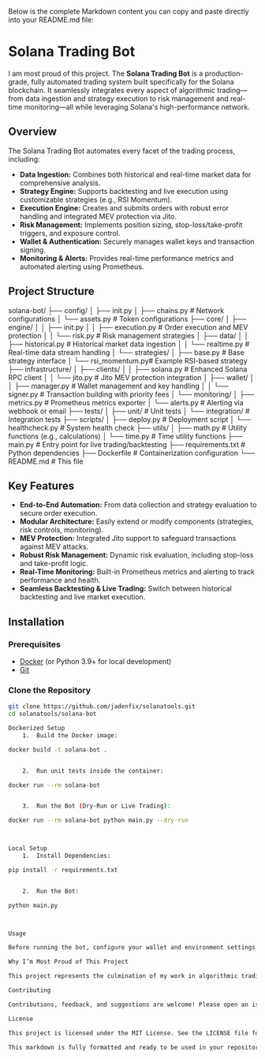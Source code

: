 Below is the complete Markdown content you can copy and paste directly into your README.md file:

# Solana Trading Bot

I am most proud of this project. The **Solana Trading Bot** is a production-grade, fully automated trading system built specifically for the Solana blockchain. It seamlessly integrates every aspect of algorithmic trading—from data ingestion and strategy execution to risk management and real-time monitoring—all while leveraging Solana's high-performance network.

## Overview

The Solana Trading Bot automates every facet of the trading process, including:

- **Data Ingestion:** Combines both historical and real-time market data for comprehensive analysis.
- **Strategy Engine:** Supports backtesting and live execution using customizable strategies (e.g., RSI Momentum).
- **Execution Engine:** Creates and submits orders with robust error handling and integrated MEV protection via Jito.
- **Risk Management:** Implements position sizing, stop-loss/take-profit triggers, and exposure control.
- **Wallet & Authentication:** Securely manages wallet keys and transaction signing.
- **Monitoring & Alerts:** Provides real-time performance metrics and automated alerting using Prometheus.

## Project Structure

solana-bot/
├── config/
│   ├── init.py
│   ├── chains.py        # Network configurations
│   └── assets.py        # Token configurations
├── core/
│   ├── engine/
│   │   ├── init.py
│   │   ├── execution.py   # Order execution and MEV protection
│   │   └── risk.py        # Risk management strategies
│   ├── data/
│   │   ├── historical.py  # Historical market data ingestion
│   │   └── realtime.py    # Real-time data stream handling
│   └── strategies/
│       ├── base.py        # Base strategy interface
│       └── rsi_momentum.py# Example RSI-based strategy
├── infrastructure/
│   ├── clients/
│   │   ├── solana.py      # Enhanced Solana RPC client
│   │   └── jito.py        # Jito MEV protection integration
│   ├── wallet/
│   │   ├── manager.py     # Wallet management and key handling
│   │   └── signer.py      # Transaction building with priority fees
│   └── monitoring/
│       ├── metrics.py     # Prometheus metrics exporter
│       └── alerts.py      # Alerting via webhook or email
├── tests/
│   ├── unit/              # Unit tests
│   └── integration/       # Integration tests
├── scripts/
│   ├── deploy.py          # Deployment script
│   └── healthcheck.py     # System health check
├── utils/
│   ├── math.py            # Utility functions (e.g., calculations)
│   └── time.py            # Time utility functions
├── main.py                # Entry point for live trading/backtesting
├── requirements.txt       # Python dependencies
├── Dockerfile             # Containerization configuration
└── README.md              # This file

## Key Features

- **End-to-End Automation:** From data collection and strategy evaluation to secure order execution.
- **Modular Architecture:** Easily extend or modify components (strategies, risk controls, monitoring).
- **MEV Protection:** Integrated Jito support to safeguard transactions against MEV attacks.
- **Robust Risk Management:** Dynamic risk evaluation, including stop-loss and take-profit logic.
- **Real-Time Monitoring:** Built-in Prometheus metrics and alerting to track performance and health.
- **Seamless Backtesting & Live Trading:** Switch between historical backtesting and live market execution.

## Installation

### Prerequisites
- [Docker](https://www.docker.com/) (or Python 3.9+ for local development)
- [Git](https://git-scm.com/)

### Clone the Repository

```bash
git clone https://github.com/jadenfix/solanatools.git
cd solanatools/solana-bot

Dockerized Setup
	1.	Build the Docker image:

docker build -t solana-bot .


	2.	Run unit tests inside the container:

docker run --rm solana-bot


	3.	Run the Bot (Dry-Run or Live Trading):

docker run --rm solana-bot python main.py --dry-run



Local Setup
	1.	Install Dependencies:

pip install -r requirements.txt


	2.	Run the Bot:

python main.py



Usage

Before running the bot, configure your wallet and environment settings by editing the files in the config/ directory or setting appropriate environment variables. For live trading, ensure you have connected to the correct Solana RPC endpoints and provided your Jito MEV protection keys.

Why I’m Most Proud of This Project

This project represents the culmination of my work in algorithmic trading and blockchain technology. It automates the entire trading process on the Solana blockchain with robust risk management, real-time monitoring, and secure transaction execution. The modular design allows for continuous innovation and improvement, making it a cutting-edge solution that I am extremely proud to share with the community.

Contributing

Contributions, feedback, and suggestions are welcome! Please open an issue or submit a pull request if you have ideas for improvements or additional features.

License

This project is licensed under the MIT License. See the LICENSE file for details.

This markdown is fully formatted and ready to be used in your repository. Enjoy showcasing your project!
